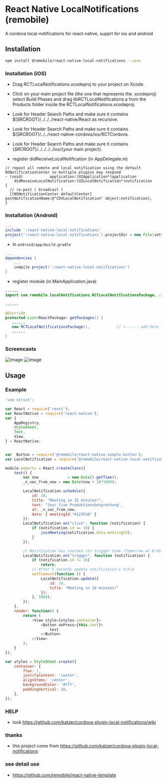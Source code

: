 # React Native LocalNotifications (remobile)
A cordova local-notifications for react-native, supprt for ios and android

## Installation
```sh
npm install @remobile/react-native-local-notifications --save
```
### Installation (iOS)
* Drag RCTLocalNotifications.xcodeproj to your project on Xcode.
* Click on your main project file (the one that represents the .xcodeproj) select Build Phases and drag libRCTLocalNotifications.a from the Products folder inside the RCTLocalNotifications.xcodeproj.
* Look for Header Search Paths and make sure it contains $(SRCROOT)/../../../react-native/React as recursive.
* Look for Header Search Paths and make sure it contains $(SRCROOT)/../../react-native-cordova/ios/RCTCordova.
* Look for Header Search Paths and make sure it contains $(SRCROOT)/../../../../ios/${your main project}.

* register didReceiveLocalNotification (in AppDelegate.m)

```obj-c
// repost all remote and local notification using the default NSNotificationCenter so multiple plugins may respond
- (void)            application:(UIApplication*)application
    didReceiveLocalNotification:(UILocalNotification*)notification
{
  // re-post ( broadcast )
  [[NSNotificationCenter defaultCenter] postNotificationName:@"CDVLocalNotification" object:notification];
}
```

### Installation (Android)
```gradle
...
include ':react-native-local-notifications'
project(':react-native-local-notifications').projectDir = new File(settingsDir, '../node_modules/@remobile/react-native-local-notifications/android')
```

* In `android/app/build.gradle`

```gradle
...
dependencies {
    ...
    compile project(':react-native-local-notifications')
}
```

* register module (in MainApplication.java)

```java
......
import com.remobile.localNotifications.RCTLocalNotificationsPackage; // <--- import

......

@Override
protected List<ReactPackage> getPackages() {
   ......
   new RCTLocalNotificationsPackage(),            // <------ add here
   ......
}

```

### Screencasts
![image](https://github.com/remobile/react-native-local-notifications/blob/master/screencasts/1.png)
![image](https://github.com/remobile/react-native-local-notifications/blob/master/screencasts/2.png)

## Usage

### Example
```js
'use strict';

var React = require('react');
var ReactNative = require('react-native');
var {
    AppRegistry,
    StyleSheet,
    Text,
    View,
} = ReactNative;


var  Button = require('@remobile/react-native-simple-button');
var LocalNotification = require('@remobile/react-native-local-notifications');

module.exports = React.createClass({
    test() {
        var now             = new Date().getTime(),
        _n_sec_from_now = new Date(now + 10*1000);

        LocalNotification.schedule({
            id: 10,
            title: "Meeting in 15 minutes!",
            text: "Jour fixe Produktionsbesprechung",
            at: _n_sec_from_now,
            data: { meetingId:"#123FG8" }
        });
        LocalNotification.on("click", function (notification) {
            if (notification.id == 10) {
                joinMeeting(notification.data.meetingId);
            }
        });

        // Notification has reached its trigger time (Tomorrow at 8:45 AM)
        LocalNotification.on("trigger", function (notification) {
            if (notification.id != 10)
                return;
            // After 5 seconds update notification's title
            setTimeout(function () {
                LocalNotification.update({
                    id: 10,
                    title: "Meeting in 10 minutes!"
                });
            }, 5000);
        });
    },
    render: function() {
        return (
            <View style={styles.container}>
                <Button onPress={this.test}>
                    test
                </Button>
            </View>
        );
    }
});

var styles = StyleSheet.create({
    container: {
        flex: 1,
        justifyContent: 'center',
        alignItems: 'center',
        backgroundColor: '#fff',
        paddingVertical: 20,
    },
});
```

### HELP
* look https://github.com/katzer/cordova-plugin-local-notifications/wiki


### thanks
* this project come from https://github.com/katzer/cordova-plugin-local-notifications

### see detail use
* https://github.com/remobile/react-native-template
